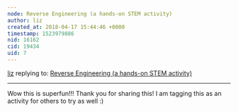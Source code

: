 ```yaml
---
node: Reverse Engineering (a hands-on STEM activity)
author: liz
created_at: 2018-04-17 15:44:46 +0000
timestamp: 1523979886
nid: 16162
cid: 19434
uid: 7
---
```




[liz](../profile/liz) replying to: [Reverse Engineering (a hands-on STEM activity)](../notes/SuziT9/04-16-2018/reverse-engineering-a-hands-on-stem-activity)

----
Wow this is superfun!!! Thank you for sharing this! I am tagging this as an activity for others to try as well :)